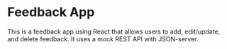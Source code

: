 # Feedback App

This is a feedback app using React that allows users to add, edit/update, and delete feedback. It uses a mock REST API with JSON-server.
